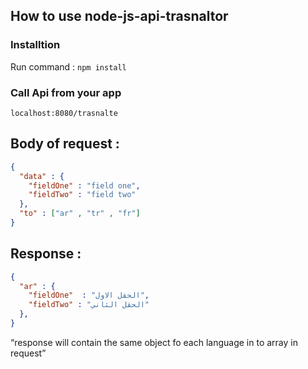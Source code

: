 ## How to use node-js-api-trasnaltor

<h3>Installtion</h3>

Run command : <code>npm install</code>

<h3>Call Api from your app</h3>

<code>localhost:8080/trasnalte</code>

## Body of request : 

```json
{
  "data" : {
    "fieldOne" : "field one",
    "fieldTwo" : "field two"
  },
  "to" : ["ar" , "tr" , "fr"]
}
```
## Response : 

```json
{
  "ar" : {
    "fieldOne"  : "الحقل الاول",
    "fieldTwo" : "الحقل الثاني"
  },
}
```

<q>response will contain the same object fo each language in to array in request</q>
